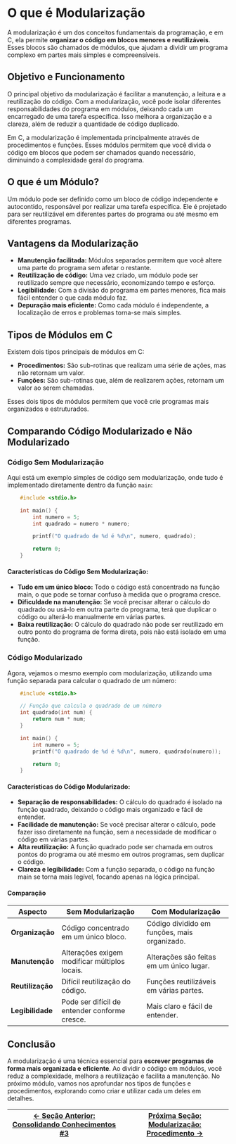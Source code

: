 # O que é Modularização

A modularização é um dos conceitos fundamentais da programação, e em C, ela permite **organizar o código em blocos menores e reutilizáveis**. Esses blocos são chamados de módulos, que ajudam a dividir um programa complexo em partes mais simples e compreensíveis.

## Objetivo e Funcionamento

O principal objetivo da modularização é facilitar a manutenção, a leitura e a reutilização do código. Com a modularização, você pode isolar diferentes responsabilidades do programa em módulos, deixando cada um encarregado de uma tarefa específica. Isso melhora a organização e a clareza, além de reduzir a quantidade de código duplicado.

Em C, a modularização é implementada principalmente através de procedimentos e funções. Esses módulos permitem que você divida o código em blocos que podem ser chamados quando necessário, diminuindo a complexidade geral do programa.

## O que é um Módulo?

Um módulo pode ser definido como um bloco de código independente e autocontido, responsável por realizar uma tarefa específica. Ele é projetado para ser reutilizável em diferentes partes do programa ou até mesmo em diferentes programas.

## Vantagens da Modularização

-   **Manutenção facilitada:** Módulos separados permitem que você altere uma parte do programa sem afetar o restante.
-   **Reutilização de código:** Uma vez criado, um módulo pode ser reutilizado sempre que necessário, economizando tempo e esforço.
-   **Legibilidade:** Com a divisão do programa em partes menores, fica mais fácil entender o que cada módulo faz.
-   **Depuração mais eficiente:** Como cada módulo é independente, a localização de erros e problemas torna-se mais simples.

## Tipos de Módulos em C

Existem dois tipos principais de módulos em C:

-   **Procedimentos:** São sub-rotinas que realizam uma série de ações, mas não retornam um valor.
-   **Funções:** São sub-rotinas que, além de realizarem ações, retornam um valor ao serem chamadas.

Esses dois tipos de módulos permitem que você crie programas mais organizados e estruturados.

## Comparando Código Modularizado e Não Modularizado

### Código Sem Modularização

Aqui está um exemplo simples de código sem modularização, onde tudo é implementado diretamente dentro da função `main`:

```c
    #include <stdio.h>

    int main() {
        int numero = 5;
        int quadrado = numero * numero;

        printf("O quadrado de %d é %d\n", numero, quadrado);

        return 0;
    }
```

#### Características do Código Sem Modularização:

-   **Tudo em um único bloco:** Todo o código está concentrado na função main, o que pode se tornar confuso à medida que o programa cresce.
-   **Dificuldade na manutenção:** Se você precisar alterar o cálculo do quadrado ou usá-lo em outra parte do programa, terá que duplicar o código ou alterá-lo manualmente em várias partes.
-   **Baixa reutilização:** O cálculo do quadrado não pode ser reutilizado em outro ponto do programa de forma direta, pois não está isolado em uma função.

### Código Modularizado

Agora, vejamos o mesmo exemplo com modularização, utilizando uma função separada para calcular o quadrado de um número:

```c
    #include <stdio.h>

    // Função que calcula o quadrado de um número
    int quadrado(int num) {
        return num * num;
    }

    int main() {
        int numero = 5;
        printf("O quadrado de %d é %d\n", numero, quadrado(numero));

        return 0;
    }
```

#### Características do Código Modularizado:

-   **Separação de responsabilidades:** O cálculo do quadrado é isolado na função quadrado, deixando o código mais organizado e fácil de entender.
-   **Facilidade de manutenção:** Se você precisar alterar o cálculo, pode fazer isso diretamente na função, sem a necessidade de modificar o código em várias partes.
-   **Alta reutilização:** A função quadrado pode ser chamada em outros pontos do programa ou até mesmo em outros programas, sem duplicar o código.
-   **Clareza e legibilidade:** Com a função separada, o código na função main se torna mais legível, focando apenas na lógica principal.

#### Comparação

| **Aspecto**      | **Sem Modularização**                         | **Com Modularização**                        |
| ---------------- | --------------------------------------------- | -------------------------------------------- |
| **Organização**  | Código concentrado em um único bloco.         | Código dividido em funções, mais organizado. |
| **Manutenção**   | Alterações exigem modificar múltiplos locais. | Alterações são feitas em um único lugar.     |
| **Reutilização** | Difícil reutilização do código.               | Funções reutilizáveis em várias partes.      |
| **Legibilidade** | Pode ser difícil de entender conforme cresce. | Mais claro e fácil de entender.              |

## Conclusão

A modularização é uma técnica essencial para **escrever programas de forma mais organizada e eficiente**. Ao dividir o código em módulos, você reduz a complexidade, melhora a reutilização e facilita a manutenção. No próximo módulo, vamos nos aprofundar nos tipos de funções e procedimentos, explorando como criar e utilizar cada um deles em detalhes.

| [← Seção Anterior: Consolidando Conhecimentos #3](https://github.com/SpaceForDevelopment/Curso-Logica-Programacao/blob/main/materiais/05-estruturas-de-repeticao/05.05-consolidando-conhecimentos-03.md) | [Próxima Seção: Modularização: Procedimento →]() |
| -------------------------------------------------------------------------------------------------------------------------------------------------------------------------------------------------------- | ------------------------------------------------ |

